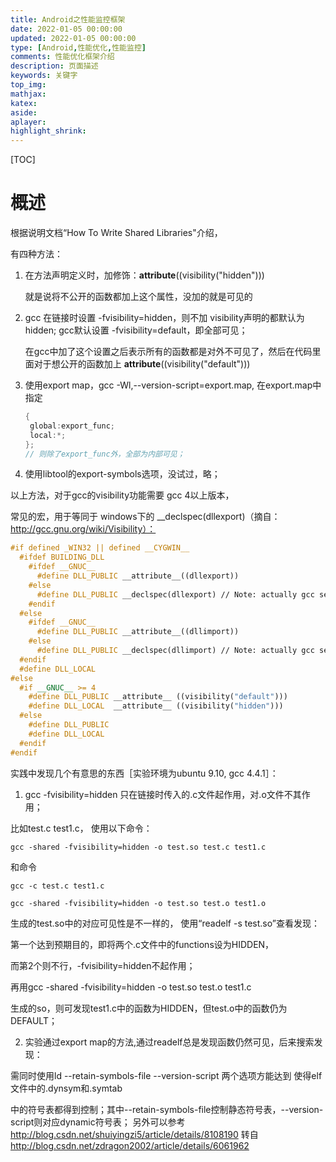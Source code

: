 ```yaml
---
title: Android之性能监控框架
date: 2022-01-05 00:00:00
updated: 2022-01-05 00:00:00
type: [Android,性能优化,性能监控]
comments: 性能优化框架介绍
description: 页面描述
keywords: 关键字
top_img:
mathjax:
katex:
aside:
aplayer:
highlight_shrink:
---
```


[TOC]



# 概述



根据说明文档“How To Write Shared Libraries"介绍，

有四种方法：

1. 在方法声明定义时，加修饰：__attribute__((visibility("hidden")))

   就是说将不公开的函数都加上这个属性，没加的就是可见的

2. gcc 在链接时设置 -fvisibility=hidden，则不加 visibility声明的都默认为hidden; gcc默认设置 -fvisibility=default，即全部可见；

   在gcc中加了这个设置之后表示所有的函数都是对外不可见了，然后在代码里面对于想公开的函数加上 __attribute__((visibility("default")))

3. 使用export map，gcc -Wl,--version-script=export.map, 在export.map中指定

   ```c++
   {
   	global:export_func;
   	local:*;
   };
   // 则除了export_func外，全部为内部可见；
   ```

   

4. 使用libtool的export-symbols选项，没试过，略；

以上方法，对于gcc的visibility功能需要 gcc 4以上版本，



常见的宏，用于等同于 windows下的 __declspec(dllexport)（摘自：http://gcc.gnu.org/wiki/Visibility）：

```c++
#if defined _WIN32 || defined __CYGWIN__
  #ifdef BUILDING_DLL
    #ifdef __GNUC__
      #define DLL_PUBLIC __attribute__((dllexport))
    #else
      #define DLL_PUBLIC __declspec(dllexport) // Note: actually gcc seems to also supports this syntax.
    #endif
  #else
    #ifdef __GNUC__
      #define DLL_PUBLIC __attribute__((dllimport))
    #else
      #define DLL_PUBLIC __declspec(dllimport) // Note: actually gcc seems to also supports this syntax.
  #endif
  #define DLL_LOCAL
#else
  #if __GNUC__ >= 4
    #define DLL_PUBLIC __attribute__ ((visibility("default")))
    #define DLL_LOCAL  __attribute__ ((visibility("hidden")))
  #else
    #define DLL_PUBLIC
    #define DLL_LOCAL
  #endif
#endif

```

实践中发现几个有意思的东西［实验环境为ubuntu 9.10, gcc 4.4.1］：

1. gcc -fvisibility=hidden 只在链接时传入的.c文件起作用，对.o文件不其作用；

比如test.c test1.c， 使用以下命令：

```
gcc -shared -fvisibility=hidden -o test.so test.c test1.c
```

和命令

```
gcc -c test.c test1.c

gcc -shared -fvisibility=hidden -o test.so test.o test1.o
```

生成的test.so中的对应可见性是不一样的， 使用“readelf -s test.so”查看发现：

第一个达到预期目的，即将两个.c文件中的functions设为HIDDEN，

而第2个则不行，-fvisibility=hidden不起作用；

再用gcc -shared -fvisibility=hidden -o test.so test.o test1.c

生成的so，则可发现test1.c中的函数为HIDDEN，但test.o中的函数仍为DEFAULT；



2. 实验通过export map的方法,通过readelf总是发现函数仍然可见，后来搜索发现：

需同时使用ld --retain-symbols-file --version-script 两个选项方能达到 使得elf文件中的.dynsym和.symtab

中的符号表都得到控制；其中--retain-symbols-file控制静态符号表，--version-script则对应dynamic符号表；
另外可以参考 http://blog.csdn.net/shuiyingzi5/article/details/8108190
转自 http://blog.csdn.net/zdragon2002/article/details/6061962